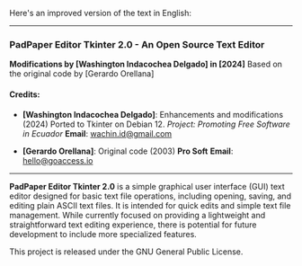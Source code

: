 Here's an improved version of the text in English:

---

### PadPaper Editor Tkinter 2.0 - An Open Source Text Editor

**Modifications by [Washington Indacochea Delgado] in [2024]**
Based on the original code by [Gerardo Orellana]

#### Credits:

- **[Washington Indacochea Delgado]**: Enhancements and modifications (2024)
  Ported to Tkinter on Debian 12.
  *Project: Promoting Free Software in Ecuador*
  **Email**: wachin.id@gmail.com

- **[Gerardo Orellana]**: Original code (2003)
  **Pro Soft**
  **Email**: hello@goaccess.io

---

**PadPaper Editor Tkinter 2.0** is a simple graphical user interface (GUI) text editor designed for basic text file operations, including opening, saving, and editing plain ASCII text files. It is intended for quick edits and simple text file management. While currently focused on providing a lightweight and straightforward text editing experience, there is potential for future development to include more specialized features.

This project is released under the GNU General Public License.
